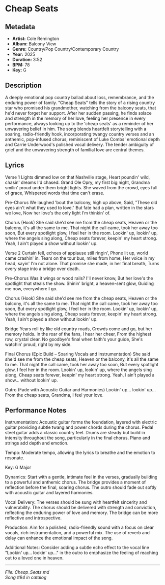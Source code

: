 # Cheap Seats

## Metadata
- **Artist:** Cole Remington
- **Album:** Balcony View
- **Genre:** Country/Pop Country/Contemporary Country
- **Year:** 2025
- **Duration:** 3:52
- **BPM:** 78
- **Key:** G

## Description
A deeply emotional pop country ballad about loss, remembrance, and the enduring power of family. "Cheap Seats" tells the story of a rising country star who promised his grandmother, watching from the balcony seats, that he'd never forget her support. After her sudden passing, he finds solace and strength in the memory of her love, feeling her presence in every performance, always looking up to the 'cheap seats' as a reminder of her unwavering belief in him. The song blends heartfelt storytelling with a soaring, radio-friendly hook, incorporating twangy country verses and an anthemic, pop-infused chorus, reminiscent of Luke Combs' emotional depth and Carrie Underwood's polished vocal delivery. The tender ambiguity of grief and the unwavering strength of familial love are central themes.

## Lyrics

Verse 1
Lights dimmed low on that Nashville stage,
Heart poundin' wild, chasin' dreams I'd chased.
Grand Ole Opry, my first big night,
Grandma smilin' proud under them bright lights.
She waved from the crowd, eyes full of grace,
Whispered words that time can't erase.

Pre-Chorus
We laughed 'bout the balcony, high up above,
Said, "These old eyes ain't what they used to love."
But fate had a plan, written in the stars we love,
Now her love's the only light I'm thinkin' of.

Chorus (Hook)
She said she'd see me from the cheap seats,
Heaven or the balcony, it's all the same to me.
That night the call came, took her away too soon,
But every spotlight glow, I feel her in the room.
Lookin' up, lookin' up, where the angels sing along,
Cheap seats forever, keepin' my heart strong.
Yeah, I ain't played a show without lookin' up.

Verse 2
Curtain fell, echoes of applause still ringin',
Phone lit up, world came crashin' in.
Tears on the tour bus, miles from home,
Her voice in my head, sayin' I'm not alone.
That promise she made, in her final breath,
Turns every stage into a bridge over death.

Pre-Chorus
Was it wings or wood rails? I'll never know,
But her love's the spotlight that steals the show.
Shinin' bright, a heaven-sent glow,
Guiding me now, everywhere I go.

Chorus (Hook)
She said she'd see me from the cheap seats,
Heaven or the balcony, it's all the same to me.
That night the call came, took her away too soon,
But every spotlight glow, I feel her in the room.
Lookin' up, lookin' up, where the angels sing along,
Cheap seats forever, keepin' my heart strong.
Yeah, I ain't played a show without lookin' up.

Bridge
Years roll by like old country roads,
Crowds come and go, but her memory holds.
In the roar of the fans, I hear her cheer,
From the highest row, crystal clear.
No goodbye's final when faith's your guide,
She's watchin' proud, right by my side.

Final Chorus (Epic Build – Soaring Vocals and Instrumentation)
She said she'd see me from the cheap seats,
Heaven or the balcony, it's all the same to me.
That night the call came, took her away too soon,
But every spotlight glow, I feel her in the room.
Lookin' up, lookin' up, where the angels sing along,
Cheap seats forever, keepin' my heart strong.
Yeah, I ain't played a show... without lookin' up.

Outro (Fade with Acoustic Guitar and Harmonies)
Lookin' up... lookin' up...
From the cheap seats, Grandma, I feel your love.

## Performance Notes

Instrumentation: Acoustic guitar forms the foundation, layered with electric guitar providing subtle twang and power chords during the chorus. Pedal steel guitar adds a classic country feel. Drums are steady but build in intensity throughout the song, particularly in the final chorus. Piano and strings add depth and emotion.

Tempo: Moderate tempo, allowing the lyrics to breathe and the emotion to resonate.

Key: G Major

Dynamics: Start with a gentle, intimate feel in the verses, gradually building to a powerful and anthemic chorus. The bridge provides a moment of reflection before the final, soaring chorus. The outro should fade out softly with acoustic guitar and layered harmonies.

Vocal Delivery: The verses should be sung with heartfelt sincerity and vulnerability. The chorus should be delivered with strength and conviction, reflecting the enduring power of love and memory. The bridge can be more reflective and introspective.

Production: Aim for a polished, radio-friendly sound with a focus on clear vocals, rich instrumentation, and a powerful mix. The use of reverb and delay can enhance the emotional impact of the song.

Additional Notes: Consider adding a subtle echo effect to the vocal line "Lookin' up... lookin' up..." in the outro to emphasize the feeling of reaching out to a loved one in heaven.

---
*File: Cheap_Seats.md*  
*Song #94 in catalog*
